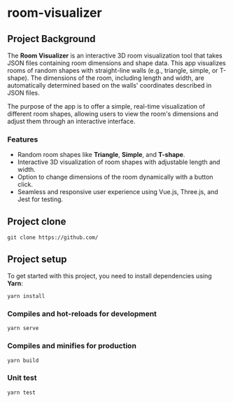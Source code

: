 # room-visualizer

## Project Background
The **Room Visualizer** is an interactive 3D room visualization tool that takes JSON files containing room dimensions and shape data. This app visualizes rooms of random shapes with straight-line walls (e.g., triangle, simple, or T-shape). The dimensions of the room, including length and width, are automatically determined based on the walls' coordinates described in JSON files. 

The purpose of the app is to offer a simple, real-time visualization of different room shapes, allowing users to view the room's dimensions and adjust them through an interactive interface.

### Features
- Random room shapes like **Triangle**, **Simple**, and **T-shape**.
- Interactive 3D visualization of room shapes with adjustable length and width.
- Option to change dimensions of the room dynamically with a button click.
- Seamless and responsive user experience using Vue.js, Three.js, and Jest for testing.

## Project clone
```
git clone https://github.com/
```

## Project setup
To get started with this project, you need to install dependencies using **Yarn**:

```
yarn install
```

### Compiles and hot-reloads for development
```
yarn serve
```

### Compiles and minifies for production
```
yarn build
```

### Unit test
```
yarn test
```
